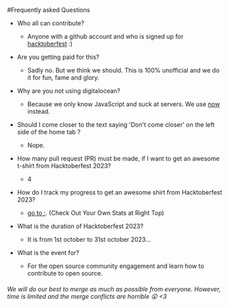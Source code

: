 
#Frequently asked Questions

- Who all can contribute?
  - Anyone with a github account and who is signed up for
[hacktoberfest](https://hacktoberfest.com/) :)
- Are you getting paid for this?
  - Sadly no. But we think we should. This is 100% unofficial and we do it for fun, fame and glory.

- Why are you not using digitalocean?
  - Because we only know JavaScript and suck at servers. We use [now](https://zeit.co/now) instead.

- Should I come closer to the text saying 'Don't come closer' on the left side of the home tab ?
  - Nope.
- How many pull request (PR) must be made, if I want to get an awesome t-shirt from Hacktoberfest 2023?
  - 4
- How do I track my progress to get an awesome shirt from Hacktoberfest 2023?
  - [go to :](https://hacktoberfest.com/profile/). (Check Out Your Own Stats at Right Top)
- What is the duration of Hacktoberfest 2023?
  - It is from 1st october to 31st october 2023...
- What is the event for?
  - For the open source community engagement and learn how to contribute to open source.

###### *We will do our best to merge as much as possible from everyone. However, time is limited and the merge conflicts are horrible :astonished: <3*
